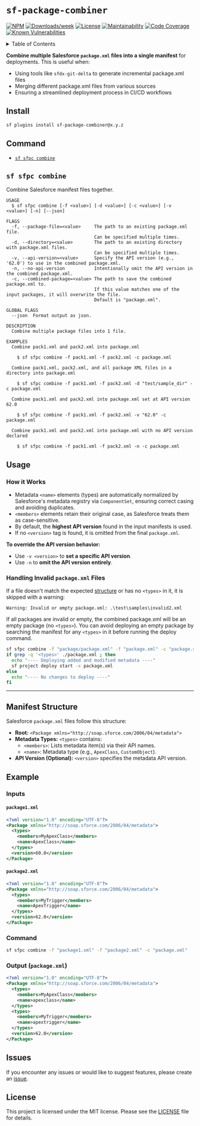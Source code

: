 # `sf-package-combiner`

[![NPM](https://img.shields.io/npm/v/sf-package-combiner.svg?label=sf-package-combiner)](https://www.npmjs.com/package/sf-package-combiner)
[![Downloads/week](https://img.shields.io/npm/dw/sf-package-combiner.svg)](https://npmjs.org/package/sf-package-combiner)
[![License](https://img.shields.io/badge/License-MIT-yellow.svg)](https://raw.githubusercontent.com/mcarvin8/sf-package-combiner/refs/heads/main/LICENSE.md)
[![Maintainability](https://qlty.sh/badges/c16e960e-68ce-4dc9-b0d1-47116b0b04da/maintainability.svg)](https://qlty.sh/gh/mcarvin8/projects/sf-package-combiner)
[![Code Coverage](https://qlty.sh/badges/c16e960e-68ce-4dc9-b0d1-47116b0b04da/test_coverage.svg)](https://qlty.sh/gh/mcarvin8/projects/sf-package-combiner)
[![Known Vulnerabilities](https://snyk.io//test/github/mcarvin8/sf-package-combiner/badge.svg?targetFile=package.json)](https://snyk.io//test/github/mcarvin8/sf-package-combiner?targetFile=package.json)

<!-- TABLE OF CONTENTS -->
<details>
  <summary>Table of Contents</summary>

- [Install](#install)
- [Command](#command)
  - [`sf-sfpc-combine`](#sf-sfpc-combine)
- [Usage](#usage)
- [Manifest Structure](#manifest-structure)
- [Example](#example)
- [Issues](#issues)
- [License](#license)
</details>

**Combine multiple Salesforce `package.xml` files into a single manifest** for deployments. This is useful when:

- Using tools like `sfdx-git-delta` to generate incremental package.xml files
- Merging different package.xml files from various sources
- Ensuring a streamlined deployment process in CI/CD workflows

## Install

```bash
sf plugins install sf-package-combiner@x.y.z
```

## Command

<!-- commands -->

- [`sf sfpc combine`](#sf-sfpc-combine)

## `sf sfpc combine`

Combine Salesforce manifest files together.

```
USAGE
  $ sf sfpc combine [-f <value>] [-d <value>] [-c <value>] [-v <value>] [-n] [--json]

FLAGS
  -f, --package-file=<value>     The path to an existing package.xml file.
                                 Can be specified multiple times.
  -d, --directory=<value>        The path to an existing directory with package.xml files.
                                 Can be specified multiple times.
  -v, --api-version=<value>      Specify the API version (e.g., '62.0') to use in the combined package.xml.
  -n, --no-api-version           Intentionally omit the API version in the combined package.xml.
  -c, --combined-package=<value> The path to save the combined package.xml to.
                                 If this value matches one of the input packages, it will overwrite the file.
                                 Default is "package.xml".

GLOBAL FLAGS
  --json  Format output as json.

DESCRIPTION
  Combine multiple package files into 1 file.

EXAMPLES
  Combine pack1.xml and pack2.xml into package.xml

    $ sf sfpc combine -f pack1.xml -f pack2.xml -c package.xml

  Combine pack1.xml, pack2.xml, and all package XML files in a directory into package.xml

    $ sf sfpc combine -f pack1.xml -f pack2.xml -d "test/sample_dir" -c package.xml

  Combine pack1.xml and pack2.xml into package.xml set at API version 62.0

    $ sf sfpc combine -f pack1.xml -f pack2.xml -v "62.0" -c package.xml

  Combine pack1.xml and pack2.xml into package.xml with no API version declared

    $ sf sfpc combine -f pack1.xml -f pack2.xml -n -c package.xml
```

<!-- commandsstop -->

## Usage

### How it Works

- Metadata `<name>` elements (types) are automatically normalized by Salesforce's metadata registry via `ComponentSet`, ensuring correct casing and avoiding duplicates.
- `<members>` elements retain their original case, as Salesforce treats them as case-sensitive.
- By default, the **highest API version** found in the input manifests is used.
- If no `<version>` tag is found, it is omitted from the final `package.xml`.

**To override the API version behavior:**

- Use `-v <version>` to **set a specific API version**.
- Use `-n` to **omit the API version entirely**.

### Handling Invalid `package.xml` Files

If a file doesn't match the expected [structure](#manifest-structure) or has no `<types>` in it, it is skipped with a warning:

```plaintext
Warning: Invalid or empty package.xml: .\test\samples\invalid2.xml
```

If all packages are invalid or empty, the combined package.xml will be an empty package (no `<types>`). You can avoid deploying an empty package by searching the manifest for any `<types>` in it before running the deploy command.

```bash
sf sfpc combine -f "package/package.xml" -f "package.xml" -c "package.xml"
if grep -q '<types>' ./package.xml ; then
  echo "---- Deploying added and modified metadata ----"
  sf project deploy start -x package.xml
else
  echo "---- No changes to deploy ----"
fi
```

---

## Manifest Structure

Salesforce `package.xml` files follow this structure:

- **Root:** `<Package xmlns="http://soap.sforce.com/2006/04/metadata">`
- **Metadata Types:** `<types>` contains:
  - `<members>`: Lists metadata item(s) via their API names.
  - `<name>`: Metadata type (e.g., `ApexClass`, `CustomObject`).
- **API Version (Optional):** `<version>` specifies the metadata API version.

## Example

### Inputs

#### `package1.xml`

```xml
<?xml version="1.0" encoding="UTF-8"?>
<Package xmlns="http://soap.sforce.com/2006/04/metadata">
  <types>
    <members>MyApexClass</members>
    <name>ApexClass</name>
  </types>
  <version>60.0</version>
</Package>
```

#### `package2.xml`

```xml
<?xml version="1.0" encoding="UTF-8"?>
<Package xmlns="http://soap.sforce.com/2006/04/metadata">
  <types>
    <members>MyTrigger</members>
    <name>ApexTrigger</name>
  </types>
  <version>62.0</version>
</Package>
```

### Command

```bash
sf sfpc combine -f "package1.xml" -f "package2.xml" -c "package.xml"
```

### Output (`package.xml`)

```xml
<?xml version="1.0" encoding="UTF-8"?>
<Package xmlns="http://soap.sforce.com/2006/04/metadata">
  <types>
    <members>MyApexClass</members>
    <name>apexclass</name>
  </types>
  <types>
    <members>MyTrigger</members>
    <name>apextrigger</name>
  </types>
  <version>62.0</version>
</Package>
```

## Issues

If you encounter any issues or would like to suggest features, please create an [issue](https://github.com/mcarvin8/sf-package-combiner/issues).

## License

This project is licensed under the MIT license. Please see the [LICENSE](https://raw.githubusercontent.com/mcarvin8/sf-package-combiner/main/LICENSE.md) file for details.
